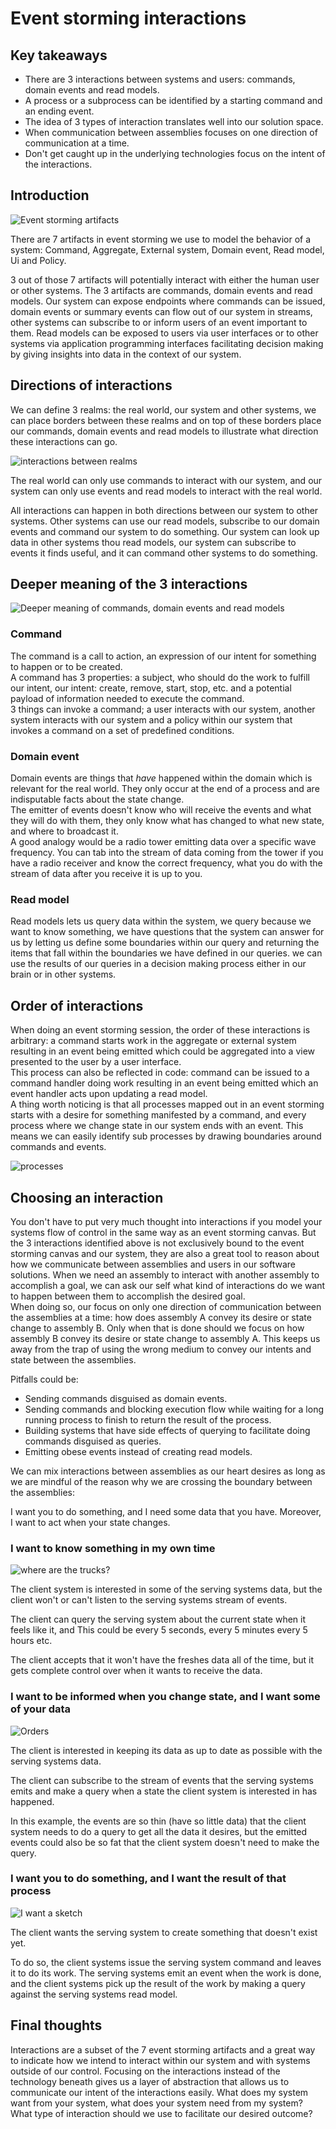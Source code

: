# Event storming interactions


## Key takeaways
  
* There are 3 interactions between systems and users: commands, domain events and read models.
* A process or a subprocess can be identified by a starting command and an ending event.
* The idea of 3 types of interaction translates well into our solution space.
* When communication between assemblies focuses on one direction of communication at a time.
* Don't get caught up in the underlying technologies focus on the intent of the interactions.

## Introduction

![Event storming artifacts](event-storming-artifacts.png)

There are 7 artifacts in event storming we use to model the behavior of a system: Command, Aggregate, External system, Domain event, Read model, Ui and Policy.

3 out of those 7 artifacts will potentially interact with either the human user or other systems. The 3 artifacts are commands, domain events and read models. Our system can expose endpoints where commands can be issued, domain events or summary events can flow out of our system in streams, other systems can subscribe to or inform users of an event important to them. Read models can be exposed to users via user interfaces or to other systems via application programming interfaces facilitating decision making by giving insights into data in the context of our system.

## Directions of interactions

We can define 3 realms: the real world, our system and other systems, we can place borders between these realms and on top of these borders place our commands, domain events and read models to illustrate what direction these interactions can go.

![interactions between realms](realms-interactions.png)

The real world can only use commands to interact with our system, and our system can only use events and read models to interact with the real world.

All interactions can happen in both directions between our system to other systems. Other systems can use our read models, subscribe to our domain events and command our system to do something. Our system can look up data in other systems thou read models, our system can subscribe to events it finds useful, and it can command other systems to do something.


## Deeper meaning of the 3 interactions

![Deeper meaning of commands, domain events and read models](deeper-meaning.png)

### Command

The command is a call to action, an expression of our intent for something to happen or to be created.  
A command has 3 properties: a subject, who should do the work to fulfill our intent, our intent: create, remove, start, stop, etc. and a potential payload of information needed to execute the command.  
3 things can invoke a command; a user interacts with our system, another system interacts with our system and a policy within our system that invokes a command on a set of predefined conditions.

### Domain event

Domain events are things that *have* happened within the domain which is relevant for the real world. They only occur at the end of a process and are indisputable facts about the state change.  
The emitter of events doesn't know who will receive the events and what they will do with them, they only know what has changed to what new state, and where to broadcast it.  
A good analogy would be a radio tower emitting data over a specific wave frequency. You can tab into the stream of data coming from the tower if you have a radio receiver and know the correct frequency, what you do with the stream of data after you receive it is up to you.

### Read model

Read models lets us query data within the system, we query because we want to know something, we have questions that the system can answer for us by letting us define some boundaries within our query and returning the items that fall within the boundaries we have defined in our queries. we can use the results of our queries in a decision making process either in our brain or in other systems.

## Order of interactions

When doing an event storming session, the order of these interactions is arbitrary: a command starts work in the aggregate or external system resulting in an event being emitted which could be aggregated into a view presented to the user by a user interface.  
This process can also be reflected in code: command can be issued to a command handler doing work resulting in an event being emitted which an event handler acts upon updating a read model.  
A thing worth noticing is that all processes mapped out in an event storming starts with a desire for something manifested by a command, and every process where we change state in our system ends with an event. This means we can easily identify sub processes by drawing boundaries around commands and events.

![processes](processes.png)

## Choosing an interaction

You don't have to put very much thought into interactions if you model your systems flow of control in the same way as an event storming canvas. But the 3 interactions identified above is not exclusively bound to the event storming canvas and our system, they are also a great tool to reason about how we communicate between assemblies and users in our software solutions. When we need an assembly to interact with another assembly to accomplish a goal, we can ask our self what kind of interactions do we want to happen between them to accomplish the desired goal.  
When doing so, our focus on only one direction of communication between the assemblies at a time: how does assembly A convey its desire or state change to assembly B. Only when that is done should we focus on how assembly B convey its desire or state change to assembly A. This keeps us away from the trap of using the wrong medium to convey our intents and state between the assemblies.

Pitfalls could be:

* Sending commands disguised as domain events.
* Sending commands and blocking execution flow while waiting for a long running process to finish to return the result of the process.
* Building systems that have side effects of querying to facilitate doing commands disguised as queries.
* Emitting obese events instead of creating read models.

We can mix interactions between assemblies as our heart desires as long as we are mindful of the reason why we are crossing the boundary between the assemblies:

I want you to do something, and I need some data that you have. Moreover, I want to act when your state changes.

### I want to know something in my own time

![where are the trucks?](where-are-the-trucks.png)

The client system is interested in some of the serving systems data, but the client won't or can't listen to the serving systems stream of events.

The client can query the serving system about the current state when it feels like it, and This could be every 5 seconds, every 5 minutes every 5 hours etc.

The client accepts that it won't have the freshes data all of the time, but it gets complete control over when it wants to receive the data.


### I want to be informed when you change state, and I want some of your data

![Orders](orders.png)

The client is interested in keeping its data as up to date as possible with the serving systems data. 

The client can subscribe to the stream of events that the serving systems emits and make a query when a state the client system is interested in has happened. 

In this example, the events are so thin (have so little data) that the client system needs to do a query to get all the data it desires, but the emitted events could also be so fat that the client system doesn't need to make the query.

### I want you to do something, and I want the result of that process

![I want a sketch](i-want-a-sketch.png)

The client wants the serving system to create something that doesn't exist yet.

To do so, the client systems issue the serving system command and leaves it to do its work. The serving systems emit an event when the work is done, and the client systems pick up the result of the work by making a query against the serving systems read model.

## Final thoughts

Interactions are a subset of the 7 event storming artifacts and a great way to indicate how we intend to interact within our system and with systems outside of our control. Focusing on the interactions instead of the technology beneath gives us a layer of abstraction that allows us to communicate our intent of the interactions easily. What does my system want from your system, what does your system need from my system? What type of interaction should we use to facilitate our desired outcome?